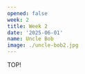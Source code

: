 ```yaml
---
opened: false
week: 2
title: Week 2
date: '2025-06-01'
name: Uncle Bob
image: ./uncle-bob2.jpg
---
```


TOP!
